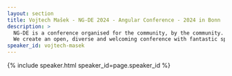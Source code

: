 ```yaml
---
layout: section
title: Vojtech Mašek - NG-DE 2024 - Angular Conference - 2024 in Bonn
description: >
  NG-DE is a conference organised for the community, by the community.
  We create an open, diverse and welcoming conference with fantastic speakers and a warm and friendly environment. 
speaker_id: vojtech-masek
---
```


{% include speaker.html speaker_id=page.speaker_id %}
